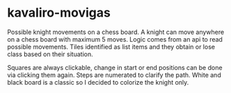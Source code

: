 # kavaliro-movigas

Possible knight movements on a chess board. A knight can move anywhere on a chess board with maximum 5 moves. Logic comes from an api to read possible movements. Tiles identified as list items and they obtain or lose class based on their situation.

Squares are always clickable, change in start or end positions can be done via clicking them again. Steps are numerated to clarify the path. White and black board is a classic so I decided to colorize the knight only.
